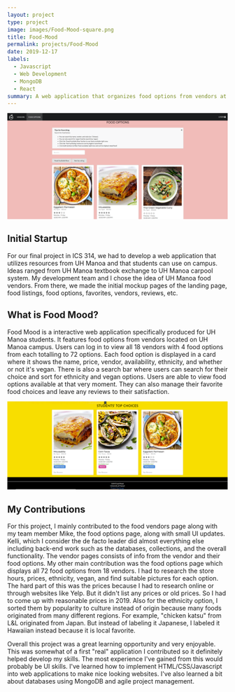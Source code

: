 ```yaml
---
layout: project
type: project
image: images/Food-Mood-square.png
title: Food-Mood
permalink: projects/Food-Mood
date: 2019-12-17
labels:
  - Javascript
  - Web Development
  - MongoDB
  - React
summary: A web application that organizes food options from vendors at UH Manoa for ICS 314.
---
```

<img class="ui huge centered image" src="../images/FoodOptions.png">

## **Initial Startup**
For our final project in ICS 314, we had to develop a web application that utilizes resources from UH Manoa and that students can use on campus. Ideas ranged from UH Manoa textbook exchange to UH Manoa carpool system. My development team and I chose the idea of UH Manoa food vendors. From there, we made the initial mockup pages of the landing page, food listings, food options, favorites, vendors, reviews, etc.

## **What is Food Mood?**

Food Mood is a interactive web application specifically produced for UH Manoa students. It features food options from vendors located on UH Manoa campus. Users can log in to view all 18 vendors with 4 food options from each totalling to 72 options. Each food option is displayed in a card where it shows the name, price, vendor, availability, ethnicity, and whether or not it's vegan. There is also a search bar where users can search for their choice and sort for ethnicity and vegan options. Users are able to view food options available at that very moment. They can also manage their favorite food choices and leave any reviews to their satisfaction.

<img class="ui huge centered image" src="../images/Food-Mood-choices.png">

## **My Contributions**

For this project, I mainly contributed to the food vendors page along with my team member Mike, the food options page, along with small UI updates. Kelli, which I consider the de facto leader did almost everything else including back-end work such as the databases, collections, and the overall functionality. The vendor pages consists of info from the vendor and their food options. My other main contribution was the food options page which displays all 72 food options from 18 vendors. I had to research the store hours, prices, ethnicity, vegan, and find suitable pictures for each option. The hard part of this was the prices because I had to research online or through websites like Yelp. But it didn't list any prices or old prices. So I had to come up with reasonable prices in 2019. Also for the ethnicity option, I sorted them by popularity to culture instead of origin because many foods originated from many different regions. For example, "chicken katsu" from L&L originated from Japan. But instead of labeling it Japanese, I labeled it Hawaiian instead because it is local favorite. 

Overall this project was a great learning opportunity and very enjoyable. This was somewhat of a first "real" application I contributed so it definitely helped develop my skills. The most experience I've gained from this would probably be UI skills. I've learned how to implement HTML/CSS/Javascript into web applications to make nice looking websites. I've also learned a bit about databases using MongoDB and agile project management.
